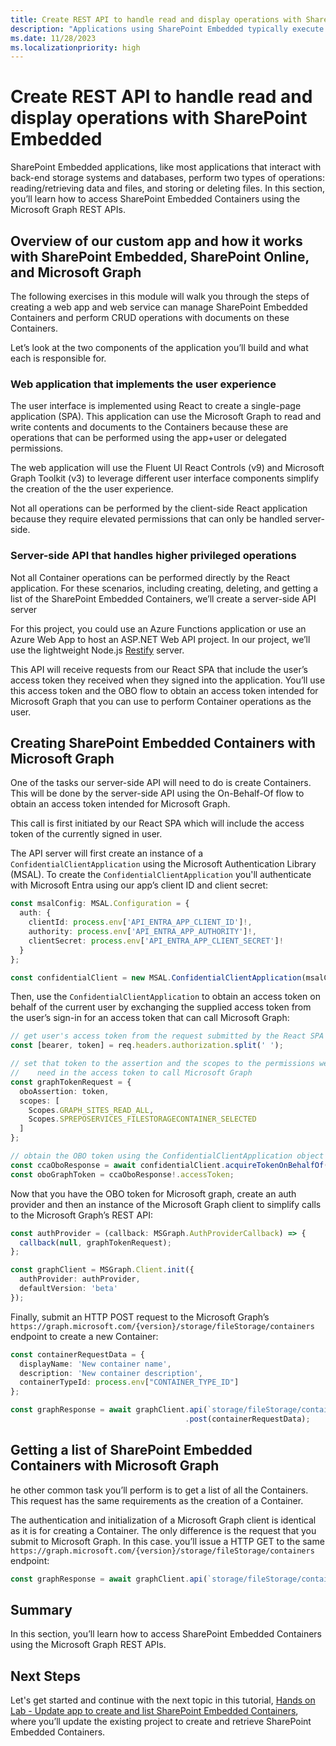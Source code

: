 ```yaml
---
title: Create REST API to handle read and display operations with SharePoint Embedded
description: "Applications using SharePoint Embedded typically execute two primary operations with back-end storage: retrieving and storing/deleting data and files. This section will instruct you on accessing SharePoint Embedded Containers through the Microsoft Graph REST APIs."
ms.date: 11/28/2023
ms.localizationpriority: high
---
```

# Create REST API to handle read and display operations with SharePoint Embedded

SharePoint Embedded applications, like most applications that interact with back-end storage systems and databases, perform two types of operations: reading/retrieving data and files, and storing or deleting files. In this section, you’ll learn how to access SharePoint Embedded Containers using the Microsoft Graph REST APIs.

## Overview of our custom app and how it works with SharePoint Embedded, SharePoint Online, and Microsoft Graph

The following exercises in this module will walk you through the steps of creating a web app and web service can manage SharePoint Embedded Containers and perform CRUD operations with documents on these Containers.

Let’s look at the two components of the application you’ll build and what each is responsible for.

### Web application that implements the user experience

The user interface is implemented using React to create a single-page application (SPA). This application can use the Microsoft Graph to read and write contents and documents to the Containers because these are operations that can be performed using the app+user or delegated permissions.

The web application will use the Fluent UI React Controls (v9) and Microsoft Graph Toolkit (v3) to leverage different user interface components simplify the creation of the the user experience.

Not all operations can be performed by the client-side React application because they require elevated permissions that can only be handled server-side.

### Server-side API that handles higher privileged operations

Not all Container operations can be performed directly by the React application. For these scenarios, including creating, deleting, and getting a list of the SharePoint Embedded Containers, we’ll create a server-side API server

For this project, you could use an Azure Functions application or use an Azure Web App to host an ASP.NET Web API project. In our project, we’ll use the lightweight Node.js [Restify](http://restify.com/) server.

This API will receive requests from our React SPA that include the user’s access token they received when they signed into the application. You’ll use this access token and the OBO flow to obtain an access token intended for Microsoft Graph that you can use to perform Container operations as the user.

## Creating SharePoint Embedded Containers with Microsoft Graph

One of the tasks our server-side API will need to do is create Containers. This will be done by the server-side API using the On-Behalf-Of flow to obtain an access token intended for Microsoft Graph.

This call is first initiated by our React SPA which will include the access token of the currently signed in user.

The API server will first create an instance of a `ConfidentialClientApplication` using the Microsoft Authentication Library (MSAL). To create the `ConfidentialClientApplication` you'll authenticate with Microsoft Entra using our app’s client ID and client secret:

```typescript
const msalConfig: MSAL.Configuration = {
  auth: {
    clientId: process.env['API_ENTRA_APP_CLIENT_ID']!,
    authority: process.env['API_ENTRA_APP_AUTHORITY']!,
    clientSecret: process.env['API_ENTRA_APP_CLIENT_SECRET']!
  }
};

const confidentialClient = new MSAL.ConfidentialClientApplication(msalConfig);
```

Then, use the `ConfidentialClientApplication` to obtain an access token on behalf of the current user by exchanging the supplied access token from the user’s sign-in for an access token that can call Microsoft Graph:

```typescript
// get user's access token from the request submitted by the React SPA
const [bearer, token] = req.headers.authorization.split(' ');

// set that token to the assertion and the scopes to the permissions we
//    need in the access token to call Microsoft Graph
const graphTokenRequest = {
  oboAssertion: token,
  scopes: [
    Scopes.GRAPH_SITES_READ_ALL,
    Scopes.SPREPOSERVICES_FILESTORAGECONTAINER_SELECTED
  ]
};

// obtain the OBO token using the ConfidentialClientApplication object
const ccaOboResponse = await confidentialClient.acquireTokenOnBehalfOf(graphTokenRequest);
const oboGraphToken = ccaOboResponse!.accessToken;
```

Now that you have the OBO token for Microsoft graph, create an auth provider and then an instance of the Microsoft Graph client to simplify calls to the Microsoft Graph’s REST API:

```typescript
const authProvider = (callback: MSGraph.AuthProviderCallback) => {
  callback(null, graphTokenRequest);
};

const graphClient = MSGraph.Client.init({
  authProvider: authProvider,
  defaultVersion: 'beta'
});
```

Finally, submit an HTTP POST request to the Microsoft Graph’s `https://graph.microsoft.com/{version}/storage/fileStorage/containers` endpoint to create a new Container:

```typescript
const containerRequestData = {
  displayName: 'New container name',
  description: 'New container description',
  containerTypeId: process.env["CONTAINER_TYPE_ID"]
};

const graphResponse = await graphClient.api(`storage/fileStorage/containers`)
                                       .post(containerRequestData);
```

## Getting a list of SharePoint Embedded Containers with Microsoft Graph

he other common task you’ll perform is to get a list of all the Containers. This request has the same requirements as the creation of a Container.

The authentication and initialization of a Microsoft Graph client is identical as it is for creating a Container. The only difference is the request that you submit to Microsoft Graph. In this case. you’ll issue a HTTP GET to the same `https://graph.microsoft.com/{version}/storage/fileStorage/containers` endpoint:

```typescript
const graphResponse = await graphClient.api(`storage/fileStorage/containers?$filter=containerTypeId eq ${process.env["CONTAINER_TYPE_ID"]}`).get();
```

## Summary

In this section, you’ll learn how to access SharePoint Embedded Containers using the Microsoft Graph REST APIs.

## Next Steps

Let's get started and continue with the next topic in this tutorial, [Hands on Lab - Update app to create and list SharePoint Embedded Containers](m02-05-hol.md), where you’ll update the existing project to create and retrieve SharePoint Embedded Containers.
